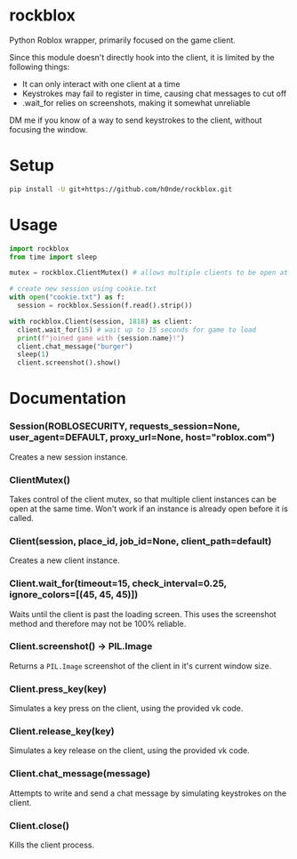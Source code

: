 # rockblox
Python Roblox wrapper, primarily focused on the game client.

Since this module doesn't directly hook into the client, it is limited by the following things:
- It can only interact with one client at a time
- Keystrokes may fail to register in time, causing chat messages to cut off
- .wait_for relies on screenshots, making it somewhat unreliable

DM me if you know of a way to send keystrokes to the client, without focusing the window.

# Setup
```bash
pip install -U git+https://github.com/h0nde/rockblox.git
```

# Usage
```python
import rockblox
from time import sleep

mutex = rockblox.ClientMutex() # allows multiple clients to be open at once

# create new session using cookie.txt
with open("cookie.txt") as f:
  session = rockblox.Session(f.read().strip())

with rockblox.Client(session, 1818) as client:
  client.wait_for(15) # wait up to 15 seconds for game to load
  print(f"joined game with {session.name}!")
  client.chat_message("burger")
  sleep(1)
  client.screenshot().show()
```

# Documentation
### Session(ROBLOSECURITY, requests_session=None, user_agent=DEFAULT, proxy_url=None, host="roblox.com")
Creates a new session instance.

### ClientMutex()
Takes control of the client mutex, so that multiple client instances can be open at the same time. Won't work if an instance is already open before it is called.

### Client(session, place_id, job_id=None, client_path=default)
Creates a new client instance.

### Client.wait_for(timeout=15, check_interval=0.25, ignore_colors=\[(45, 45, 45)])
Waits until the client is past the loading screen. This uses the screenshot method and therefore may not be 100% reliable.

### Client.screenshot() -> PIL.Image
Returns a `PIL.Image` screenshot of the client in it's current window size.

### Client.press_key(key)
Simulates a key press on the client, using the provided vk code.

### Client.release_key(key)
Simulates a key release on the client, using the provided vk code.

### Client.chat_message(message)
Attempts to write and send a chat message by simulating keystrokes on the client.

### Client.close()
Kills the client process.
